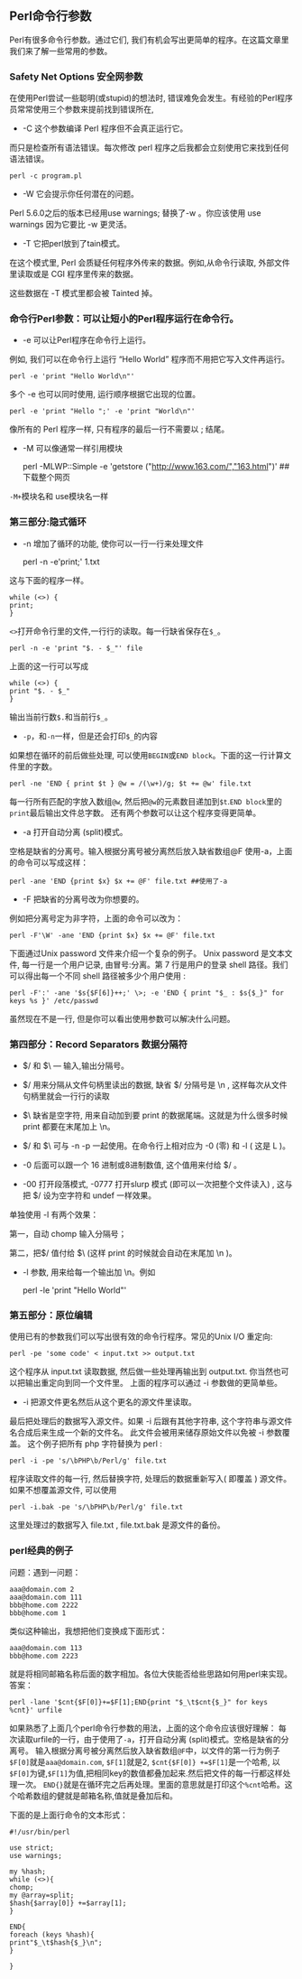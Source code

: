 
## Perl命令行参数

Perl有很多命令行参数。通过它们, 我们有机会写出更简单的程序。在这篇文章里我们来了解一些常用的参数。

### Safety Net Options 安全网参数

在使用Perl尝试一些聪明(或stupid)的想法时, 错误难免会发生。有经验的Perl程序员常常使用三个参数来提前找到错误所在,

- -C 这个参数编译 Perl 程序但不会真正运行它。

而只是检查所有语法错误。每次修改 perl 程序之后我都会立刻使用它来找到任何语法错误。

    perl -c program.pl

- -W 它会提示你任何潜在的问题。

Perl 5.6.0之后的版本已经用use warnings; 替换了-w 。你应该使用 use warnings 因为它要比 -w 更灵活。

- -T 它把perl放到了tain模式。

在这个模式里, Perl 会质疑任何程序外传来的数据。例如,从命令行读取, 外部文件里读取或是 CGI 程序里传来的数据。

这些数据在 -T 模式里都会被 Tainted 掉。

### 命令行Perl参数：可以让短小的Perl程序运行在命令行。

- -e 可以让Perl程序在命令行上运行。

例如, 我们可以在命令行上运行 “Hello World” 程序而不用把它写入文件再运行。

    perl -e 'print "Hello World\n"'

多个 -e 也可以同时使用, 运行顺序根据它出现的位置。

    perl -e 'print "Hello ";' -e 'print "World\n"'

像所有的 Perl 程序一样, 只有程序的最后一行不需要以 ; 结尾。

- -M 可以像通常一样引用模块

     perl -MLWP::Simple -e  'getstore ("http://www.163.com/","163.html")' ##下载整个网页

`-M+`模块名和 use模块名一样

### 第三部分:隐式循环

- -n 增加了循环的功能, 使你可以一行一行来处理文件

    perl -n -e'print;' 1.txt 

这与下面的程序一样。

    while (<>) {
    print;
    }

`<>`打开命令行里的文件,一行行的读取。每一行缺省保存在`$_`。

    perl -n -e 'print "$. - $_"' file

上面的这一行可以写成


    while (<>) {
    print "$. - $_"
    }

输出当前行数`$.`和当前行`$_`。

- `-p`，和`-n`一样，但是还会打印`$_`的内容

如果想在循环的前后做些处理, 可以使用`BEGIN`或`END block`。下面的这一行计算文件里的字数。

    perl -ne 'END { print $t } @w = /(\w+)/g; $t += @w' file.txt

每一行所有匹配的字放入数组`@w`, 然后把`@w`的元素数目递加到`$t`.`END block`里的`print`最后输出文件总字数。
还有两个参数可以让这个程序变得更简单。

- -a 打开自动分离 (split)模式。

空格是缺省的分离号。输入根据分离号被分离然后放入缺省数组@F
使用-a，上面的命令可以写成这样：

    perl -ane 'END {print $x} $x += @F' file.txt ##使用了-a

- -F 把缺省的分离号改为你想要的。

例如把分离号定为非字符，上面的命令可以改为：

    perl -F'\W' -ane 'END {print $x} $x += @F' file.txt

下面通过Unix password 文件来介绍一个复杂的例子。 Unix password 是文本文件, 每一行是一个用户记录,
由冒号:分离。第 7 行是用户的登录 shell 路径。我们可以得出每一个不同 shell 路径被多少个用户使用 :

    perl -F':' -ane '$s{$F[6]}++;' \>; -e 'END { print "$_ : $s{$_}" for keys %s }' /etc/passwd

虽然现在不是一行, 但是你可以看出使用参数可以解决什么问题。

### 第四部分：Record Separators 数据分隔符

- $/ 和 $\ — 输入,输出分隔号。

- $/ 用来分隔从文件句柄里读出的数据, 缺省 $/ 分隔号是 \n , 这样每次从文件句柄里就会一行行的读取

- $\ 缺省是空字符, 用来自动加到要 print 的数据尾端。这就是为什么很多时候 print 都要在末尾加上 \n。

- $/ 和 $\ 可与 -n -p 一起使用。在命令行上相对应为 -0 (零) 和 -l ( 这是 L )。

- -0 后面可以跟一个 16 进制或8进制数值, 这个值用来付给 $/ 。

- -00 打开段落模式, -0777 打开slurp 模式 (即可以一次把整个文件读入) , 这与把 $/ 设为空字符和 undef 一样效果。

单独使用 -l 有两个效果：

第一，自动 chomp 输入分隔号；

第二，把$/ 值付给 $\ (这样 print 的时候就会自动在末尾加 \n )。

- -l 参数, 用来给每一个输出加 \n。例如

   perl -le 'print "Hello World"'

### 第五部分：原位编辑

使用已有的参数我们可以写出很有效的命令行程序。常见的Unix I/O 重定向:

    perl -pe 'some code' < input.txt >> output.txt

这个程序从 input.txt 读取数据, 然后做一些处理再输出到 output.txt. 你当然也可以把输出重定向到同一个文件里。
上面的程序可以通过 -i 参数做的更简单些。

-  -i 把源文件更名然后从这个更名的源文件里读取。

最后把处理后的数据写入源文件。如果 -i 后跟有其他字符串, 这个字符串与源文件名合成后来生成一个新的文件名。
此文件会被用来储存原始文件以免被 -i 参数覆盖。
这个例子把所有 php 字符替换为 perl :

    perl -i -pe 's/\bPHP\b/Perl/g' file.txt

程序读取文件的每一行, 然后替换字符, 处理后的数据重新写入( 即覆盖 ) 源文件。
如果不想覆盖源文件, 可以使用

    perl -i.bak -pe 's/\bPHP\b/Perl/g' file.txt

这里处理过的数据写入 file.txt , file.txt.bak 是源文件的备份。

### perl经典的例子

问题：遇到一问题：

    aaa@domain.com 2
    aaa@domain.com 111
    bbb@home.com 2222
    bbb@home.com 1

类似这种输出，我想把他们变换成下面形式：

    aaa@domain.com 113
    bbb@home.com 2223

就是将相同邮箱名称后面的数字相加。各位大侠能否给些思路如何用perl来实现。答案：

    perl -lane '$cnt{$F[0]}+=$F[1];END{print "$_\t$cnt{$_}" for keys %cnt}' urfile

如果熟悉了上面几个perl命令行参数的用法，上面的这个命令应该很好理解：
每次读取urfile的一行，由于使用了`-a`，打开自动分离 (split)模式。空格是缺省的分离号。
输入根据分离号被分离然后放入缺省数组`@F`中，以文件的第一行为例子`$F[0]`就是`aaa@domain.com`, `$F[1]`就是2,
`$cnt{$F[0]} +=$F[1]`是一个哈希, 以`$F[0]`为键,`$F[1]`为值,把相同key的数值都叠加起来.然后把文件的每一行都这样处理一次。
`END{}`就是在循环完之后再处理。里面的意思就是打印这个`%cnt`哈希。这个哈希数组的健就是邮箱名称,值就是叠加后和。

下面的是上面行命令的文本形式：

    #!/usr/bin/perl
    
    use strict;
    use warnings;

    my %hash;
    while (<>){
    chomp;
    my @array=split;
    $hash{$array[0]} +=$array[1];
    }

    END{
    foreach (keys %hash){
    print"$_\t$hash{$_}\n";
    }
    
    }

